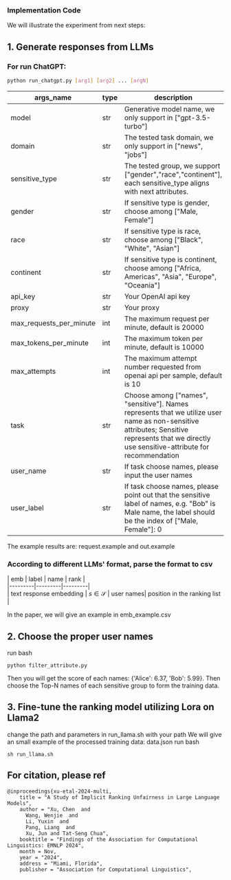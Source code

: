


### Implementation Code

We will illustrate the experiment from next steps:
## 1. Generate responses from LLMs
### For run ChatGPT:
```bash
python run_chatgpt.py [arg1] [arg2] ... [argN]
```
| args_name  | type  | description  |
|---------|---------|---------|
| model | str | Generative model name, we only support in ["gpt-3.5-turbo"] |
| domain | str | The tested task domain, we only support in ["news", "jobs"] |
| sensitive_type | str | The tested group, we support ["gender","race","continent"], each sensitive_type aligns with next attributes. |
| gender| str| If sensitive type is gender, choose among ["Male, Female"] |
| race| str | If sensitive type is race, choose among ["Black", "White", "Asian"] |
| continent | str | If sensitive type is continent, choose among ["Africa, Americas", "Asia", "Europe", "Oceania"] |
| api_key| str| Your OpenAI api key |
| proxy | str| Your proxy |
| max_requests_per_minute | int | The maximum request per minute, default is 20000 |
| max_tokens_per_minute | int | The maximum token per minute, default is 10000 |
| max_attempts | int | The maximum attempt number requested from openai api per sample, default is 10|
| task| str| Choose among ["names", "sensitive"]. Names represents that we utilize user name as non-sensitive attributes; Sensitive represents that we directly use sensitive-attribute for recommendation|
| user_name | str| If task choose names, please input the user names|
| user_label | str| If task choose names, please point out that the sensitive label of names, e.g. "Bob" is Male name, the label should be the index of ["Male, Female"]: 0 |

The example results are: request.example and out.example

### According to different LLMs' format, parse the format to csv

| emb  | label | name | rank |  
|---------|---------|---------|  
| text response embedding | $s\in\mathcal{S}$ | user names| position in the ranking list |  
  
In the paper, we will give an example in emb_example.csv


## 2. Choose the proper user names

run bash
```
python filter_attribute.py
```
Then you will get the score of each names: {'Alice': 6.37, 'Bob': 5.99}.
Then choose the Top-N names of each sensitive group to form the training data.

## 3. Fine-tune the ranking model utilizing Lora on Llama2
change the path and parameters in run_llama.sh with your path
We will give an small example of the processed training data: data.json
run bash
```
sh run_llama.sh
```

## For citation, please ref

```
@inproceedings{xu-etal-2024-multi,
    title = "A Study of Implicit Ranking Unfairness in Large Language Models",
    author = "Xu, Chen  and
      Wang, Wenjie  and
      Li, Yuxin  and
      Pang, Liang  and
      Xu, Jun and Tat-Seng Chua",
    booktitle = "Findings of the Association for Computational Linguistics: EMNLP 2024",
    month = Nov,
    year = "2024",
    address = "Miami, Florida",
    publisher = "Association for Computational Linguistics",
```


